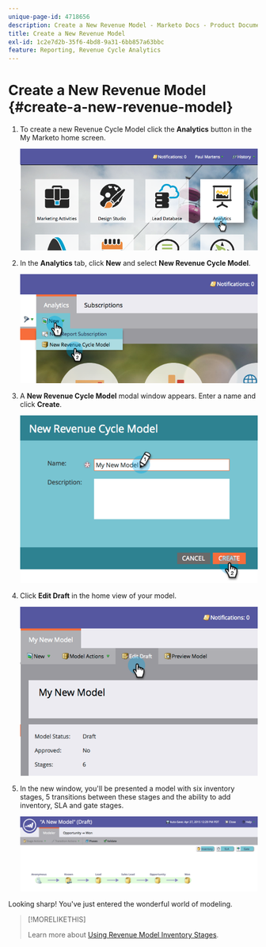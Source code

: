 ```yaml
---
unique-page-id: 4718656
description: Create a New Revenue Model - Marketo Docs - Product Documentation
title: Create a New Revenue Model
exl-id: 1c2e7d2b-35f6-4bd8-9a31-6bb857a63bbc
feature: Reporting, Revenue Cycle Analytics
---
```

# Create a New Revenue Model {#create-a-new-revenue-model}

1. To create a new Revenue Cycle Model click the **Analytics** button in the My Marketo home screen.

   ![](assets/image2015-4-27-11-3a54-3a41.png)

1. In the **Analytics** tab, click **New** and select **New Revenue Cycle Model**.

   ![](assets/image2015-4-27-11-3a55-3a51.png)

1. A **New Revenue Cycle Model** modal window appears. Enter a name and click **Create**.

   ![](assets/image2015-4-27-11-3a57-3a59.png)

1. Click **Edit Draft** in the home view of your model.

   ![](assets/image2015-4-27-12-3a10-3a49.png)

1. In the new window, you'll be presented a model with six inventory stages, 5 transitions between these stages and the ability to add inventory, SLA and gate stages.

   ![](assets/image2015-4-27-12-3a31-3a1.png)

Looking sharp! You've just entered the wonderful world of modeling.

>[!MORELIKETHIS]
>
>Learn more about [Using Revenue Model Inventory Stages](/help/marketo/product-docs/reporting/revenue-cycle-analytics/revenue-cycle-models/using-revenue-model-inventory-stages.md).
